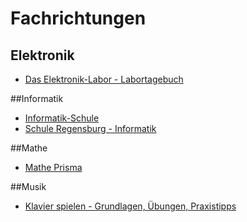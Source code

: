 # Fachrichtungen

## Elektronik
* [Das Elektronik-Labor - Labortagebuch](http://www.elektronik-labor.de/Labortagebuch/Labortagebuch.html)

##Informatik
* [Informatik-Schule](http://www.inf-schule.de/)
* [Schule Regensburg - Informatik](http://www.schulen.regensburg.de/wvsgym/images/Faecher/Informatik/)

##Mathe
* [Mathe Prisma](http://www.matheprisma.uni-wuppertal.de/index.htm)

##Musik
* [Klavier spielen - Grundlagen, Übungen, Praxistipps](http://foppde.uteedgar-lins.de/foppde.html#copy)
